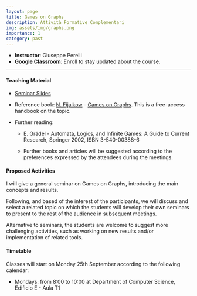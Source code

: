 ```yaml
---
layout: page
title: Games on Graphs
description: Attività Formative Complementari
img: assets/img/graphs.png
importance: 1
category: past
---
```


 - **Instructor**: Giuseppe Perelli
 - **[Google Classroom](https://classroom.google.com/c/NjI0OTgyNjU1NDE4?cjc=cvrlksv)**: Enroll to stay updated about the course.
 
------

#### Teaching Material

- [Seminar Slides](https://drive.google.com/drive/folders/1dlLEO62kFJdqpyIjcmFyibBbKLe9n8RV?usp=sharing)

- Reference book: [N. Fijalkow](http://games-automata-play.com/) -  [Games on Graphs](https://arxiv.org/abs/2305.10546). 
  This is a free-access handbook on the topic.

- Further reading:

  - E. Grädel - Automata, Logics, and Infinite Games: A Guide to Current Research, Springer 2002, ISBN 3-540-00388-6

  
  - Further books and articles will be suggested according to the preferences expressed by the attendees during the meetings.

#### Proposed Activities

I will give a general seminar on Games on Graphs, introducing the main concepts and results.

Following, and based of the interest of the participants, we will discuss and select a related topic on which the students will develop their own seminars to present to the rest of the audience in subsequent meetings.

Alternative to seminars, the students are welcome to suggest more challenging activities, such as working on new results and/or implementation of related tools.

#### **Timetable**

Classes will start on Monday 25th September according to the following calendar:

- Mondays: from 8:00 to 10:00 at Department of Computer Science, Edificio E - Aula T1
